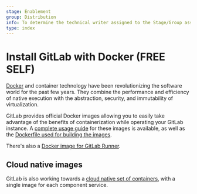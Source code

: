 ```yaml
---
stage: Enablement
group: Distribution
info: To determine the technical writer assigned to the Stage/Group associated with this page, see https://about.gitlab.com/handbook/engineering/ux/technical-writing/#assignments
type: index
---
```


# Install GitLab with Docker **(FREE SELF)**

[Docker](https://www.docker.com) and container technology have been revolutionizing the software world for the past few years. They combine the performance and efficiency of native execution with the abstraction, security, and immutability of virtualization.

GitLab provides official Docker images allowing you to easily take advantage of the benefits of containerization while operating your GitLab instance. A [complete usage guide](https://docs.gitlab.com/omnibus/docker/) for these images is available, as well as the [Dockerfile used for building the images](https://gitlab.com/gitlab-org/omnibus-gitlab/tree/master/docker).

There's also a [Docker image for GitLab Runner](https://docs.gitlab.com/runner/install/docker.html).

## Cloud native images

GitLab is also working towards a [cloud native set of containers](https://docs.gitlab.com/charts/), with a single image for each component service.
